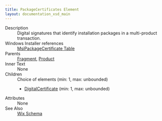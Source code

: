 ```yaml
---
title: PackageCertificates Element
layout: documentation_xsd_main
---
```

<dl>
  <dt>Description</dt>
  <dd>           Digital signatures that identify installation packages in a multi-product transaction.         </dd>
  <dt>Windows Installer references</dt>
  <dd>
    <a href="http://msdn.microsoft.com/library/cc542575.aspx" target="_blank">MsiPackageCertificate Table</a>
  </dd>
  <dt>Parents</dt>
  <dd>
    <a href="../wix/fragment">Fragment</a>, <a href="../wix/product">Product</a></dd>
  <dt>Inner Text</dt>
  <dd>None</dd>
  <dt>Children</dt>
  <dd>Choice of elements (min: 1, max: unbounded)<ul><li><a href="../wix/digitalcertificate">DigitalCertificate</a> (min: 1, max: unbounded)</li></ul></dd>
  <dt>Attributes</dt>
  <dd>None</dd>
  <dt>See Also</dt>
  <dd>
    <a href="../wix">Wix Schema</a>
  </dd>
</dl>
